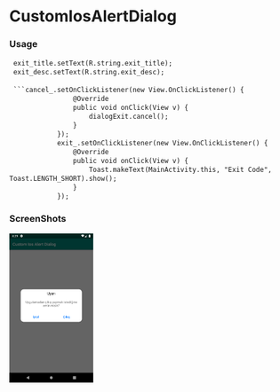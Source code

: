 # CustomIosAlertDialog

### Usage

     exit_title.setText(R.string.exit_title); 
     exit_desc.setText(R.string.exit_desc);  

     ```cancel_.setOnClickListener(new View.OnClickListener() {
                    @Override
                    public void onClick(View v) {
                        dialogExit.cancel();
                    }
                });
                exit_.setOnClickListener(new View.OnClickListener() {
                    @Override
                    public void onClick(View v) {
                        Toast.makeText(MainActivity.this, "Exit Code", Toast.LENGTH_SHORT).show();
                    }
                });



### ScreenShots 

<img src="https://github.com/FiratGURGUR/CustomIosAlertDialog/blob/master/app/src/main/res/drawable/image1.png" width="30%">





